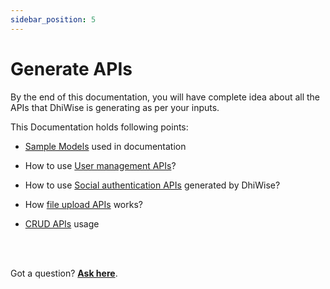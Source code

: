 ```yaml
---
sidebar_position: 5
---
```


# Generate APIs

By the end of this documentation, you will have complete idea about all the APIs that DhiWise is generating as per your inputs.

This Documentation holds following points:

- <a href="/docs/node/generate-apis/sample-model">Sample Models</a> used in documentation

- How to use <a href="/docs/node/generate-apis/user-management-apis">User management APIs</a>?

- How to use <a href="/docs/node/generate-apis/login-using-social-authentication">Social authentication APIs</a> generated by DhiWise?

- How <a href="/docs/node/generate-apis/file-upload-apis">file upload APIs</a> works?

- <a href="/docs/node/generate-apis/crud/">CRUD APIs</a> usage

<br/>
<br/>

Got a question? [**Ask here**](https://discord.com/invite/rFMnCG5MZ7).
